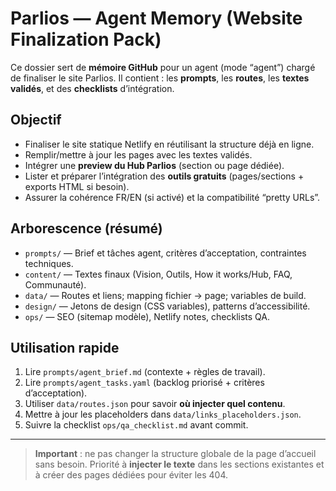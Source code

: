 # Parlios — Agent Memory (Website Finalization Pack)

Ce dossier sert de **mémoire GitHub** pour un agent (mode “agent”) chargé de finaliser le site Parlios.
Il contient : les **prompts**, les **routes**, les **textes validés**, et des **checklists** d’intégration.

## Objectif
- Finaliser le site statique Netlify en réutilisant la structure déjà en ligne.
- Remplir/mettre à jour les pages avec les textes validés.
- Intégrer une **preview du Hub Parlios** (section ou page dédiée).
- Lister et préparer l’intégration des **outils gratuits** (pages/sections + exports HTML si besoin).
- Assurer la cohérence FR/EN (si activé) et la compatibilité “pretty URLs”.

## Arborescence (résumé)
- `prompts/` — Brief et tâches agent, critères d’acceptation, contraintes techniques.
- `content/` — Textes finaux (Vision, Outils, How it works/Hub, FAQ, Communauté).
- `data/` — Routes et liens; mapping fichier → page; variables de build.
- `design/` — Jetons de design (CSS variables), patterns d’accessibilité.
- `ops/` — SEO (sitemap modèle), Netlify notes, checklists QA.

## Utilisation rapide
1. Lire `prompts/agent_brief.md` (contexte + règles de travail).
2. Lire `prompts/agent_tasks.yaml` (backlog priorisé + critères d’acceptation).
3. Utiliser `data/routes.json` pour savoir **où injecter quel contenu**.
4. Mettre à jour les placeholders dans `data/links_placeholders.json`.
5. Suivre la checklist `ops/qa_checklist.md` avant commit.

---

> **Important** : ne pas changer la structure globale de la page d’accueil sans besoin. Priorité à **injecter le texte** dans les sections existantes et à créer des pages dédiées pour éviter les 404.

